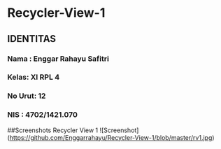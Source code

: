 # Recycler-View-1 <br>
## IDENTITAS <br>
### Nama : Enggar Rahayu Safitri 
### Kelas: XI RPL 4
### No Urut: 12
### NIS : 4702/1421.070 <br>
##Screenshots Recycler View 1
![Screenshot] (https://github.com/Enggarrahayu/Recycler-View-1/blob/master/rv1.jpg)


